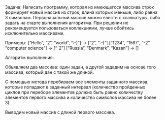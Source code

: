 Задача: Написать программу, которая из имеющегося массива строк формирует новый массив из строк, длина которых меньше, либо равна 3 символам. Первоначальный массив можно ввести с клавиатуры, либо задать на старте выполнения алгоритма. При решении не рекомендуется пользоваться коллекциями, лучше обойтись исключительно массивами.

Примеры:
[“Hello”, “2”, “world”, “:-)”] → [“2”, “:-)”]
[“1234”, “1567”, “-2”, “computer science”] → [“-2”]
[“Russia”, “Denmark”, “Kazan”] → []

Алгоритм выполнения:

Обьявляем два массива: один задан, а другой зададим на основе того массива, который дан с такой же длиной.

С помощью метода перебираем все элементы заданного массива, которые попадают в заданный интервал (количество пройденных циклов при переборе элементов должно быть равно количеству элементов первого массива и количество символов массива не более 3).

Выводим новый массив с длиной первого массива.
